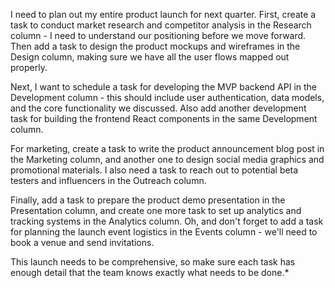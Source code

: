 

I need to plan out my entire product launch for next quarter. First, create a task to conduct market research and competitor analysis in the Research column - I need to understand our positioning before we move forward. Then add a task to design the product mockups and wireframes in the Design column, making sure we have all the user flows mapped out properly.

Next, I want to schedule a task for developing the MVP backend API in the Development column - this should include user authentication, data models, and the core functionality we discussed. Also add another development task for building the frontend React components in the same Development column.

For marketing, create a task to write the product announcement blog post in the Marketing column, and another one to design social media graphics and promotional materials. I also need a task to reach out to potential beta testers and influencers in the Outreach column.

Finally, add a task to prepare the product demo presentation in the Presentation column, and create one more task to set up analytics and tracking systems in the Analytics column. Oh, and don't forget to add a task for planning the launch event logistics in the Events column - we'll need to book a venue and send invitations.

This launch needs to be comprehensive, so make sure each task has enough detail that the team knows exactly what needs to be done.*